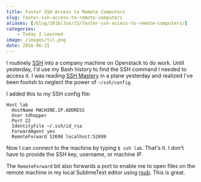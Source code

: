 ```yaml
---
title: Faster SSH Access to Remote Computers
slug: faster-ssh-access-to-remote-computers
aliases: [/blog/2016/Jun/15/faster-ssh-access-to-remote-computers/]
categories:
    - Today I Learned
image: /images/til.png
date: 2016-06-15
---
```


I routinely [SSH](https://en.wikipedia.org/wiki/SSH "Wikipedia Entry: SSH") into a company machine on Openstack to do work. Until yesterday, I'd use my Bash history to find the SSH command I needed to access it. I was reading [SSH Mastery](https://www.amazon.com/SSH-Mastery-OpenSSH-PuTTY-Tunnels/dp/1470069717) in a plane yesterday and realized I've been foolish to neglect the power of `~/ssh/config`.

I added this to my SSH config file:

```
Host lab
  HostName MACHINE.IP.ADDRESS
  User tdhopper
  Port 22
  IdentityFile ~/.ssh/id_rsa
  ForwardAgent yes
  RemoteForward 52698 localhost:52698
```

Now I can connect to the machine by typing `$ ssh lab`. That's it. I don't have to provide the SSH key, username, or machine IP.

The `RemoteForward` bit also forwards a port to enable me to open files on the remote machine in my local SublimeText editor using [rsub](https://github.com/henrikpersson/rsub). This is great.
